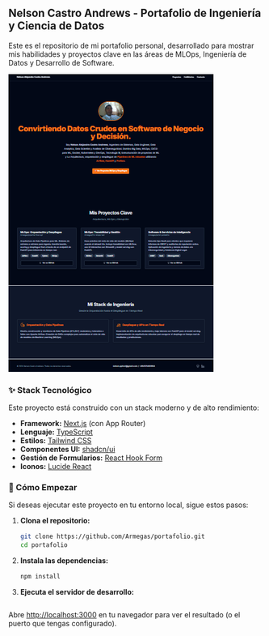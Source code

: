 ## Nelson Castro Andrews - Portafolio de Ingeniería y Ciencia de Datos

Este es el repositorio de mi portafolio personal, desarrollado para mostrar mis habilidades y proyectos clave en las áreas de MLOps, Ingeniería de Datos y Desarrollo de Software.

![Captura de pantalla del Portafolio](./public/screenshot.png) <!-- ¡No olvides añadir una captura de pantalla en la carpeta public! -->

### ✨ Stack Tecnológico

Este proyecto está construido con un stack moderno y de alto rendimiento:

- **Framework:** [Next.js](https://nextjs.org/) (con App Router)
- **Lenguaje:** [TypeScript](https://www.typescriptlang.org/)
- **Estilos:** [Tailwind CSS](https://tailwindcss.com/)
- **Componentes UI:** [shadcn/ui](https://ui.shadcn.com/)
- **Gestión de Formularios:** [React Hook Form](https://react-hook-form.com/)
- **Iconos:** [Lucide React](https://lucide.dev/)

### 🚀 Cómo Empezar

Si deseas ejecutar este proyecto en tu entorno local, sigue estos pasos:

1.  **Clona el repositorio:**
    ```bash
    git clone https://github.com/Armegas/portafolio.git
    cd portafolio
    ```
2.  **Instala las dependencias:**
    ```bash
    npm install
    ```
3.  **Ejecuta el servidor de desarrollo:**
    ```bash     npm run dev
    ```

Abre [http://localhost:3000](http://localhost:3000) en tu navegador para ver el resultado (o el puerto que tengas configurado).
 

 





